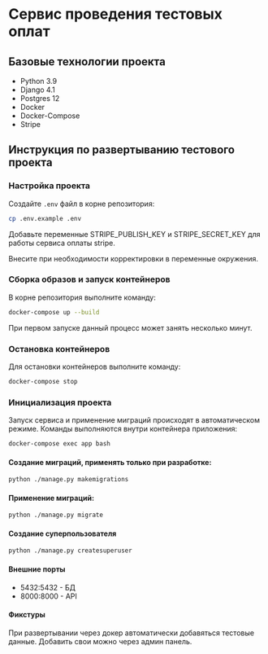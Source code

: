 # Сервис проведения тестовых оплат

## Базовые технологии проекта

- Python 3.9
- Django 4.1
- Postgres 12
- Docker
- Docker-Compose
- Stripe

## Инструкция по развертыванию тестового проекта

### Настройка проекта

Создайте `.env` файл в корне репозитория:

```bash
cp .env.example .env
```
Добавьте переменные STRIPE_PUBLISH_KEY и STRIPE_SECRET_KEY для работы сервиса оплаты stripe.

Внесите при необходимости корректировки в переменные окружения.
### Сборка образов и запуск контейнеров

В корне репозитория выполните команду:

```bash
docker-compose up --build
```

При первом запуске данный процесс может занять несколько минут.

### Остановка контейнеров

Для остановки контейнеров выполните команду:

```bash
docker-compose stop
```

### Инициализация проекта

Запуск сервиса и применение миграций происходят в автоматическом режиме.
Команды выполняются внутри контейнера приложения:

```bash
docker-compose exec app bash
```

#### Создание миграций, применять только при разработке:

```bash
python ./manage.py makemigrations
```

#### Применение миграций:

```bash
python ./manage.py migrate
```

#### Создание суперпользователя

```bash
python ./manage.py createsuperuser
```

#### Внешние порты

- 5432:5432 - БД
- 8000:8000 - API

#### Фикстуры

При развертывании через докер автоматически добавяться тестовые данные. Добавить свои можно через админ панель.
